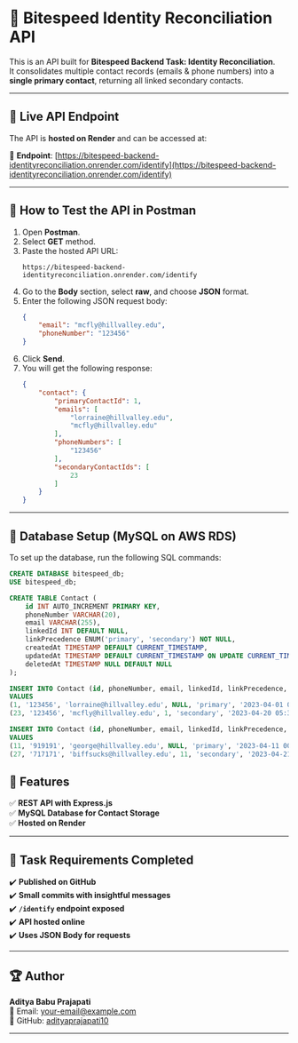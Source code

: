 # 🧪 Bitespeed Identity Reconciliation API

This is an API built for **Bitespeed Backend Task: Identity Reconciliation**.  
It consolidates multiple contact records (emails & phone numbers) into a **single primary contact**, returning all linked secondary contacts.

---

## 🚀 Live API Endpoint

The API is **hosted on Render** and can be accessed at:

🔗 **Endpoint**: [https://bitespeed-backend-identityreconciliation.onrender.com/identify](https://bitespeed-backend-identityreconciliation.onrender.com/identify)

---

## 📌 How to Test the API in Postman

1. Open **Postman**.
2. Select **GET** method.
3. Paste the hosted API URL:  
   ```
   https://bitespeed-backend-identityreconciliation.onrender.com/identify
   ```
4. Go to the **Body** section, select **raw**, and choose **JSON** format.
5. Enter the following JSON request body:
   ```json
   {
       "email": "mcfly@hillvalley.edu",
       "phoneNumber": "123456"
   }
   ```
6. Click **Send**.
7. You will get the following response:
   ```json
   {
       "contact": {
           "primaryContactId": 1,
           "emails": [
               "lorraine@hillvalley.edu",
               "mcfly@hillvalley.edu"
           ],
           "phoneNumbers": [
               "123456"
           ],
           "secondaryContactIds": [
               23
           ]
       }
   }
   ```

---

## 📂 **Database Setup (MySQL on AWS RDS)**

To set up the database, run the following SQL commands:

```sql
CREATE DATABASE bitespeed_db;
USE bitespeed_db;

CREATE TABLE Contact (
    id INT AUTO_INCREMENT PRIMARY KEY,
    phoneNumber VARCHAR(20),
    email VARCHAR(255),
    linkedId INT DEFAULT NULL,  
    linkPrecedence ENUM('primary', 'secondary') NOT NULL,
    createdAt TIMESTAMP DEFAULT CURRENT_TIMESTAMP,
    updatedAt TIMESTAMP DEFAULT CURRENT_TIMESTAMP ON UPDATE CURRENT_TIMESTAMP,
    deletedAt TIMESTAMP NULL DEFAULT NULL
);

INSERT INTO Contact (id, phoneNumber, email, linkedId, linkPrecedence, createdAt, updatedAt, deletedAt)
VALUES
(1, '123456', 'lorraine@hillvalley.edu', NULL, 'primary', '2023-04-01 00:00:00.374', '2023-04-01 00:00:00.374', NULL),
(23, '123456', 'mcfly@hillvalley.edu', 1, 'secondary', '2023-04-20 05:30:00.11', '2023-04-20 05:30:00.11', NULL);

INSERT INTO Contact (id, phoneNumber, email, linkedId, linkPrecedence, createdAt, updatedAt, deletedAt)
VALUES
(11, '919191', 'george@hillvalley.edu', NULL, 'primary', '2023-04-11 00:00:00.374', '2023-04-11 00:00:00.374', NULL),
(27, '717171', 'biffsucks@hillvalley.edu', 11, 'secondary', '2023-04-21 05:30:00.11', '2023-04-28 06:40:00.23', NULL);
```

## 🌟 **Features**
✅ **REST API with Express.js**  
✅ **MySQL Database for Contact Storage**  
✅ **Hosted on Render**  

---

## 📝 **Task Requirements Completed**
✔️ **Published on GitHub**  
✔️ **Small commits with insightful messages**  
✔️ **`/identify` endpoint exposed**  
✔️ **API hosted online**  
✔️ **Uses JSON Body for requests**

---

## 🏆 **Author**
**Aditya Babu Prajapati**  
📧 Email: [your-email@example.com](adityababuprajapati@gmail.com)  
🔗 GitHub: [adityaprajapati10](https://github.com/adityaprajapati10)  

---